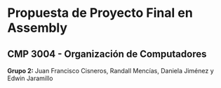 # Propuesta de Proyecto Final en Assembly 
## CMP 3004 - Organización de Computadores
**Grupo 2:** Juan Francisco Cisneros, Randall Mencías, Daniela Jiménez y Edwin Jaramillo 
